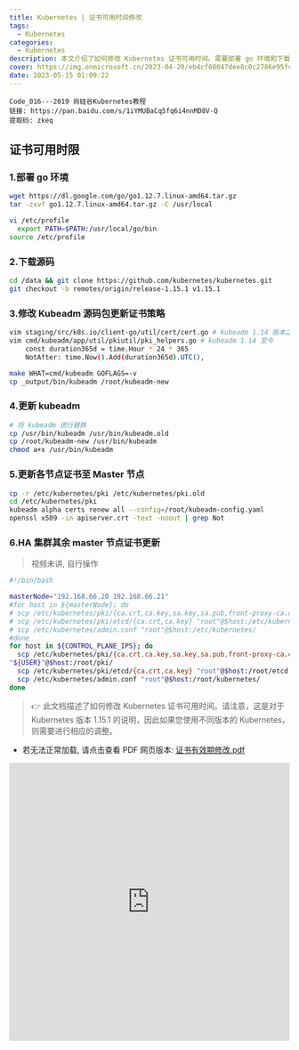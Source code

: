 ```yaml
---
title: Kubernetes | 证书可用时间修改
tags:
  - Kubernetes
categories:
  - Kubernetes
description: 本文介绍了如何修改 Kubernetes 证书可用时间。需要部署 go 环境和下载源码，然后修改 Kubeadm 源码包，更新 kubeadm，更新各节点证书至 Master 节点，最后更新 HA 集群其余 master 节点证书。
cover: https://img.onmicrosoft.cn/2023-04-20/eb4cf60047dee8c0c2786e95fc0f96ca0f2e666b.jpeg
date: 2023-05-15 01:09:22
---
```


```
Code_016---2019 尚硅谷Kubernetes教程
链接: https://pan.baidu.com/s/1iYMUBaCq5fq6i4nnMD8V-Q
提取码: zkeq
```

## 证书可用时限

### 1.部署 go 环境

```bash
wget https://dl.google.com/go/go1.12.7.linux-amd64.tar.gz
tar -zxvf go1.12.7.linux-amd64.tar.gz -C /usr/local

vi /etc/profile
  export PATH=$PATH:/usr/local/go/bin
source /etc/profile
```

### 2.下载源码

```bash
cd /data && git clone https://github.com/kubernetes/kubernetes.git
git checkout -b remotes/origin/release-1.15.1 v1.15.1
```

### 3.修改 Kubeadm 源码包更新证书策略

```bash
vim staging/src/k8s.io/client-go/util/cert/cert.go # kubeadm 1.14 版本之前
vim cmd/kubeadm/app/util/pkiutil/pki_helpers.go # kubeadm 1.14 至今
    const duration365d = time.Hour * 24 * 365
    NotAfter: time.Now().Add(duration365d).UTC(),

make WHAT=cmd/kubeadm GOFLAGS=-v
cp _output/bin/kubeadm /root/kubeadm-new
```

### 4.更新 kubeadm

```bash
# 将 kubeadm 进行替换
cp /usr/bin/kubeadm /usr/bin/kubeadm.old
cp /root/kubeadm-new /usr/bin/kubeadm
chmod a+x /usr/bin/kubeadm
```

### 5.更新各节点证书至 Master 节点

```bash
cp -r /etc/kubernetes/pki /etc/kubernetes/pki.old
cd /etc/kubernetes/pki
kubeadm alpha certs renew all --config=/root/kubeadm-config.yaml
openssl x509 -in apiserver.crt -text -noout | grep Not
```

### 6.HA 集群其余 master 节点证书更新

> 视频未讲, 自行操作

```bash
#!/bin/bash

masterNode="192.168.66.20 192.168.66.21"
#for host in ${masterNode}; do
# scp /etc/kubernetes/pki/{ca.crt,ca.key,sa.key,sa.pub,front-proxy-ca.crt,front-proxy-ca.key} "${USER}"@$host:/etc/kubernetes/pki/
# scp /etc/kubernetes/pki/etcd/{ca.crt,ca.key} "root"@$host:/etc/kubernetes/pki/etcd
# scp /etc/kubernetes/admin.conf "root"@$host:/etc/kubernetes/
#done
for host in ${CONTROL_PLANE_IPS}; do
  scp /etc/kubernetes/pki/{ca.crt,ca.key,sa.key,sa.pub,front-proxy-ca.crt,front-proxy-ca.key}
"${USER}"@$host:/root/pki/
  scp /etc/kubernetes/pki/etcd/{ca.crt,ca.key} "root"@$host:/root/etcd
  scp /etc/kubernetes/admin.conf "root"@$host:/root/kubernetes/
done

```

> 👉 此文档描述了如何修改 Kubernetes 证书可用时间。请注意，这是对于 Kubernetes 版本 1.15.1 的说明，因此如果您使用不同版本的 Kubernetes，则需要进行相应的调整。


- 若无法正常加载, 请点击查看 PDF 网页版本: [证书有效期修改.pdf](https://service.ezviz.com/mobile/download/viewer?file=https://media.onmicrosoft.cn/k8s/1%E3%80%81%E8%AF%81%E4%B9%A6%E6%9C%89%E6%95%88%E6%9C%9F%E4%BF%AE%E6%94%B9.pdf)

<embed src="https://media.onmicrosoft.cn/k8s/1%E3%80%81%E8%AF%81%E4%B9%A6%E6%9C%89%E6%95%88%E6%9C%9F%E4%BF%AE%E6%94%B9.pdf" type="application/pdf" width="100%" height="500" />
